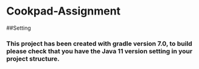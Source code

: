 # Cookpad-Assignment


##Setting

### This project has been created with gradle version 7.0, to build please check that you have the Java 11 version setting in your project structure.